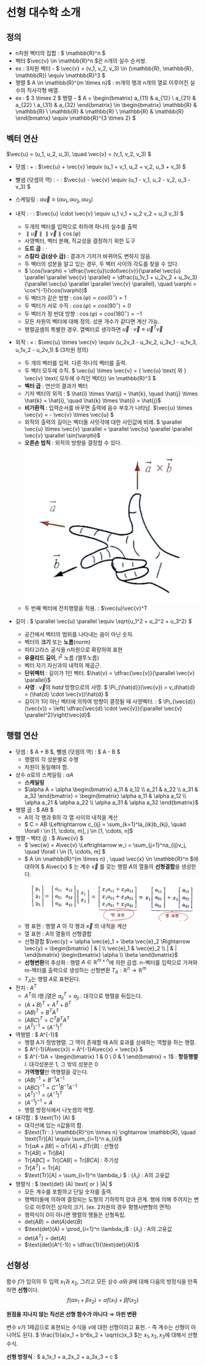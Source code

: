 # 선형 대수학 소개

## 정의

- n차원 벡터의 집합 : $ \mathbb{R}^n $
- 벡터 $\vec{v} \in \mathbb{R}^n $은 n개의 실수 순서쌍.
- ex : 3차원 벡터 - $ \vec{v} = (v_1, v_2, v_3) \in (\mathbb{R}, \mathbb{R}, \mathbb{R}) \equiv \mathbb{R}^3 $
- 행렬 $ A \in \mathbb{R}^{m \times n}$ : m개의 행과 n개의 열로 이루어진 실수의 직사각형 배열.
- ex : $ 3 \times 2 $ 행렬 - $ A = \begin{bmatrix} a_{11} & a_{12} \\ a_{21} & a_{22} \\ a_{31} & a_{32} \end{bmatrix} \in \begin{bmatrix} \mathbb{R} & \mathbb{R} \\ \mathbb{R} & \mathbb{R} \\ \mathbb{R} & \mathbb{R} \end{bmatrix} \equiv \mathbb{R}^{3 \times 2} $

## 벡터 연산

$\vec{u} = (u_1, u_2, u_3), \quad \vec{v} = (v_1, v_2, v_3) $
- 덧셈 : + : $\vec{u} + \vec{v} \equiv (u_1 + v_1, u_2 + v_2, u_3 + v_3) $
- 뺄샘 (덧셈의 역) : - : $\vec{u} - \vec{v} \equiv (u_1 - v_1, u_2 - v_2, u_3 - v_3) $
- 스케일링 : $\alpha \vec{u} \equiv (\alpha u_1, \alpha u_2, \alpha u_3)$
- 내적 : $\cdot$ :  $\vec{u} \cdot \vec{v} \equiv u_1  v_1 + u_2  v_2 + u_3  v_3) $
    - 두개의 벡터를 입력으로 취하여 하나의 실수를 출력
    - $\parallel \vec{u} \parallel \parallel \vec{v} \parallel \cos(\varphi)$
    - 사영벡터, 벡터 분해, 직교성을 결정하기 위한 도구
    - **도트 곱** : $\cdot$
    - **스칼라 곱(상수 곱)** : 결과가 기저가 바뀌어도 변하지 않음.
    - 두 벡터의 성분을 알고 있는 경우, 두 벡터 사이의 각도를 찾을 수 있다.
    - $ \cos(\varphi) = \dfrac{\vec{u}\cdot\vec{v}}{\parallel \vec{u} \parallel \parallel \vec{v} \parallel} = \dfrac{u_1v_1 + u_2v_2 + u_3v_3}{\parallel \vec{u} \parallel \parallel \vec{v} \parallel}, \quad \varphi = \cos^{-1}(\cos(\varphi))$
    - 두 벡터가 같은 방향 : $\cos(\varphi) = cos(0^{\circ}) = 1$
    - 두 벡터가 서로 수직 : $\cos(\varphi) = cos(90^{\circ}) = 0$
    - 두 벡터가 정 반대 방향 : $\cos(\varphi) = cos(180^{\circ}) = -1$
    - 모든 차원의 벡터에 대해 정의. 성분 개수가 같다면 계산 가능.
    - 행렬곱셈의 특별한 경우. 열벡터로 생각하면 $\vec{u}\cdot\vec{v} \equiv \vec{u}^T\vec{v}$
- 외적 : $\times$ : $\vec{u} \times \vec{v} \equiv (u_2v_3 - u_3v_2, u_3v_1 - u_1v_3, u_1v_2 - u_2v_1) $ (3차원 정의)
    - 두 개의 벡터를 입력. 다른 하나의 벡터를 출력.
    - 두 벡터 모두에 수직. $ \vec{u} \times \vec{v} = \{ \vec{u} \text{ 와 } \vec{v} \text{ 모두에 수직인 벡터}\} \in \mathbb{R}^3 $
    - **벡터 곱** : 연산의 결과가 벡터
    - 기저 벡터의 외적 : $ \hat{i} \times \hat{j} = \hat{k}, \quad \hat{j} \times \hat{k} = \hat{i}, \quad \hat{k} \times \hat{i} = \hat{j}$
    - **비가환적** : 입력순서를 바꾸면 출력에 음수 부호가 나타남. $\vec{u} \times \vec{v} = - \vec{v} \times \vec{u} $
    - 외적의 출력의 길이는 벡터들 사잇각에 대한 사인값에 비례. $ \parallel \vec{u} \times \vec{v} \parallel = \parallel \vec{u} \parallel \parallel \vec{v} \parallel \sin(\varphi)$
    - **오른손 법칙** : 외적의 방향을 결정할 수 있다.
    ![vector times](images/chap02_vectortimes.png)
    - 두 번째 벡터에 전치행렬을 적용. : $\vec{u}\vec{v}^T

- 길이 : $ \parallel \vec{u} \parallel \equiv \sqrt{u_1^2 + u_2^2 + u_3^2} $
    - 공간에서 벡터의 범위를 나타내는 음이 아닌 숫자.
    - 벡터의 **크기** 또는 **노름**(norm)
    - 피타고라스 공식을 n차원으로 확장하여 표현
    - **유클리드 길이**, $l^2$ 노름 (엘투노름)
    - 벡터 자기 자신과의 내적의 제곱근.
    - **단위벡터** : 길이가 1인 벡터. $\hat{v} = \dfrac{\vec{v}}{\parallel \vec{v} \parallel}$
    - **사영** : $\vec{v}$의 $hat{d}$ 방향으로의 사영. $ \Pi_{\hat{d}}(\vec{v}) = v_d\hat{d} = (\hat{d} \cdot \vec{v})\hat{d} $
    - 길이가 1이 아닌 벡터에 의하여 방향이 결정될 때 사영벡터. : $ \Pi_{\vec{d}}(\vec{v}) = \left( \dfrac{\vec{d} \cdot \vec{v}}{\parallel \vec{v} \parallel^2}\right)\vec{d}$ 

## 행렬 연산

- 덧셈 : $ A + B $,  뺄셈 (덧셈의 역) : $ A - B $
    - 행렬의 각 성분별로 수행
    - 차원이 동일해야 함.
- 상수 $\alpha$로의 스케일링 : $\alpha A$
    - **스케일링**
    - $\alpha A = \alpha \begin{bmatrix} a_11 & a_12 \\ a_21 & a_22 \\ a_31 & a_32 \end{bmatrix} = \begin{bmatrix} \alpha a_11 & \alpha a_12 \\ \alpha a_21 & \alpha a_22 \\ \alpha a_31 & \alpha a_32 \end{bmatrix}$
- 행렬 곱 : $ AB $
    - A의 각 행과 B의 각 열 사이의 내적을 계산
    - $ C = AB \Leftrightarrow c_{ij} = \sum_{k=1}^la_{ik}b_{kj}, \quad \forall i \in [1, \cdots, m], j \in [1, \cdots, n]$
- 행렬 - 벡터 곱 : $ A\vec{v} $
    - $ \vec{w} = A\vec{v} \Leftrightarrow w_i = \sum_{j=1}^na_{ij}v_j, \quad \forall i \in [1, \cdots, m] $
    - $ A \in \mathbb{R}^{m \times n} , \quad \vec{x} \in \mathbb{R}^n $에 대하여  $ A\vec{x} $ 는 계수 $\vec{x}$ 를 갖는 행렬 $A$의 열들의 **선형결합**을 생성한다.
    ![matrix times vector](images/chap02_matrixvector.png)
    - 행 표현 : 행렬 $A$ 의 각 행과 $\vec{x}$ 의 내적을 계산
    - 열 표현 : $A$의 열들의 선형결합
    - 선형결합 $\vec{y} = \alpha \vec{e}_1 + \beta \vec{e}_2 \Rightarrow \vec{y} = \begin{bmatrix} | & | \\ \vec{e}_1 & \vec{e}_2 \\ | & | \end{bmatrix} \begin{bmatrix} \alpha \\ \beta \end{bmatrix}$
    - **선형변환**의 추상화 : 행렬 $A \in \mathbb{R}^{m \times n}$에 의한 곱셉. n-벡터를 입력으로 가져와 m-벡터를 출력으로 생성하는 선형변환 $T_A : \mathbb{R}^n \rightarrow \mathbb{R}^m$
    - $T_A$는 행렬 $A$로 표현된다.
- 전치 : $A^T$
    - $A^T$의 i행 j열은 $a_{ij}^T = a_{ji}$ : 대각으로 행렬을 뒤집는다.
    - $(A+B)^T = A^T + B^T$
    - $(AB)^T = B^TA^T$
    - $(ABC)^T = C^TB^TA^T$
    - $(A^T)^{-1} = (A^{-1})^T$
- 역행렬 : $ A^{-1}$
    - 행렬 A가 정방행렬. 그 역이 존재할 때 A의 효과를 상쇄하는 역할을 하는 행렬.
    - $ A^{-1}(A\vec{x}) = A^{-1}A\vec{x} = \vec{x} $
    - $ A^{-1}A = \begin{bmatrix} 1 & 0 \\ 0 & 1 \end{bmatrix} = 1$ : **항등행렬** $I$. 대각성분은 1, 그 밖의 성분은 0
    - **가역행렬**만 역행렬을 갖는다.
    - $(AB)^{-1}  = B^{-1}A^{-1}$
    - $(ABC)^{-1} = C^{-1}B^{-1}A^{-1}$
    - $(A^T)^{-1} = (A^{-1})^T$
    - $(A^{-1})^{-1} = A$
    - 행렬 방정식에서 나눗셈의 역할.
- 대각합 : $ \text{Tr} (A) $
    - 대각선에 있는 n값들의 합.
    - $\text{Tr : } \mathbb{R}^{m \times n} \rightarrow \mathbb{R}, \quad \text{Tr}[A] \equiv \sum_{i=1}^n a_{ii}$
    - $\text{Tr}[\alpha A + \beta B] = \alpha \text{Tr}[A] + \beta \text{Tr}[B]$ : 선형성
    - $\text{Tr}[AB] = \text{Tr}[BA]$
    - $\text{Tr}[ABC] = \text{Tr}[CAB] = \text{Tr}[BCA]$ : 주기성
    - $\text{Tr}[A^T] = \text{Tr}[A]$
    - $\text{Tr}[A] = \sum_{i=1}^n \lambda_i $ : $\{\lambda_i\}$ : A의 고윳값
- 행렬식 : $ \text{det} (A) \text{ or } |A| $
    - 모든 계수를 포함하고 단일 숫자를 출력.
    - 행벡터들에 의하여 결정되는 도형의 기하학적 양과 관계. 행에 의해 주어지는 변으로 이루어진 상자의 크기. (ex. 2차원의 경우 평행사변형의 면적)
    - 행력식이 0이 아니면 행렬의 행들은 선형독립.
    - $\text{det}(AB) = \text{det}(A)\text{det}(B)$
    - $\text{det}(A) = \prod_{i=1}^n \lambda_i$ : $\{\lambda_i\}$ : A의 고윳값
    - $\text{det}(A^T) = \text{det}(A)$
    - $\text{det}(A^{-1}) = \dfrac{1}{\text{det}(A)}$

## 선형성

함수 $f$가 임의의 두 입력 $x_1$과 $x_2$, 그리고 모든 상수 $\alpha$와 $\beta$에 대해 다음의 방정식을 만족하면 **선형**이다.
$$ f(\alpha x_1 + \beta x_2) = \alpha f(x_1) + \beta f(x_2)$$

**원점을 지나지 않는 직선은 선형 함수가 아니다** $\Rightarrow$ **아핀 변환**

변수 $v$가 1제곱으로 표현되는 수식을 $v$에 대한 선형이라고 표현. - 즉 계수는 선형이 아니어도 된다. $ \frac{1}{a}x_1 + b^6x_2 + \sqrt{c}x_3 $는 $x_1, x_2, x_3$에 대해서 선형 수식.

**선형 방정식** : $ a_1x_1 + a_2x_2 + a_3x_3 = c $
